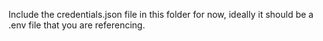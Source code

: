 Include the credentials.json file in this folder for now, ideally it should be a .env file that you are referencing.